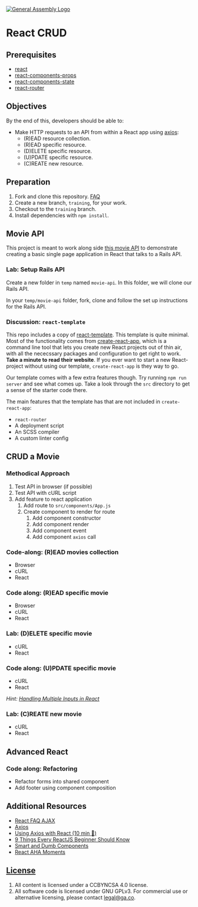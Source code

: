 [![General Assembly Logo](https://camo.githubusercontent.com/1a91b05b8f4d44b5bbfb83abac2b0996d8e26c92/687474703a2f2f692e696d6775722e636f6d2f6b6538555354712e706e67)](https://generalassemb.ly/education/web-development-immersive)

# React CRUD

## Prerequisites

- [react](https://git.generalassemb.ly/ga-wdi-boston/react)
- [react-components-props](https://git.generalassemb.ly/ga-wdi-boston/react-components-props)
- [react-components-state](https://git.generalassemb.ly/ga-wdi-boston/react-components-state)
- [react-router](https://git.generalassemb.ly/ga-wdi-boston/react-router)

## Objectives

By the end of this, developers should be able to:

- Make HTTP requests to an API from within a React app using [axios](https://www.npmjs.com/package/axios):
  - (R)EAD resource collection.
  - (R)EAD specific resource.
  - (D)ELETE specific resource.
  - (U)PDATE specific resource.
  - (C)REATE new resource.

## Preparation

1. Fork and clone this repository. [FAQ](https://git.generalassemb.ly/ga-wdi-boston/meta/wiki/ForkAndClone)
1. Create a new branch, `training`, for your work.
1. Checkout to the `training` branch.
1. Install dependencies with `npm install`.

## Movie API

This project is meant to work along side [this movie API](https://git.generalassemb.ly/ga-wdi-boston/movie-api#movies)
to demonstrate creating a basic single page application in React that talks to a
Rails API.

### Lab: Setup Rails API

Create a new folder in `temp` named `movie-api`. In this folder, we will clone
our Rails API.

In your `temp/movie-api` folder, fork, clone and follow the set up instructions
for the Rails API.

### Discussion: `react-template`

This repo includes a copy of [react-template](git@git.generalassemb.ly:ga-wdi-boston/react-template.git).
This template is quite minimal. Most of the functionality comes from [create-react-app](https://facebook.github.io/create-react-app/),
which is a command line tool that lets you create new React projects out of
thin air, with all the nececssary packages and configuration to get right to
work.
**Take a minute to read their website**. If you ever want to start a new
React-project without using our template, `create-react-app` is they way to go.

Our template comes with a few extra features though. Try running `npm run server`
and see what comes up. Take a look through the `src` directory to get a sense
of the starter code there.

The main features that the template has that are not included in `create-react-app`:

- `react-router`
- A deployment script
- An SCSS compiler
- A custom linter config

## CRUD a Movie

### Methodical Approach

1. Test API in browser (if possible)
1. Test API with cURL script
1. Add feature to react application
    1. Add route to `src/components/App.js`
    1. Create component to render for route
        1. Add component constructor
        1. Add component render
        1. Add component event
        1. Add component `axios` call

### Code-along: (R)EAD movies collection

- Browser
- cURL
- React

### Code along: (R)EAD specific movie

- Browser
- cURL
- React

### Lab: (D)ELETE specific movie

- cURL
- React

### Code along: (U)PDATE specific movie

- cURL
- React

*Hint: [Handling Multiple Inputs in React](https://reactjs.org/docs/forms.html#handling-multiple-inputs)*

### Lab: (C)REATE new movie

- cURL
- React

## Advanced React

### Code along: Refactoring

- Refactor forms into shared component
- Add footer using component composition

## Additional Resources

- [React FAQ AJAX](https://reactjs.org/docs/faq-ajax.html)
- [Axios](https://www.npmjs.com/package/axios)
- [Using Axios with React (10 min :movie_camera:)](https://www.youtube.com/watch?v=oQnojIyTXb8)
- [9 Things Every ReactJS Beginner Should Know](https://camjackson.net/post/9-things-every-reactjs-beginner-should-know)
- [Smart and Dumb Components](https://medium.com/@dan_abramov/smart-and-dumb-components-7ca2f9a7c7d0)
- [React AHA Moments](https://tylermcginnis.com/react-aha-moments/)

## [License](LICENSE)

1. All content is licensed under a CC­BY­NC­SA 4.0 license.
1. All software code is licensed under GNU GPLv3. For commercial use or
    alternative licensing, please contact legal@ga.co.
